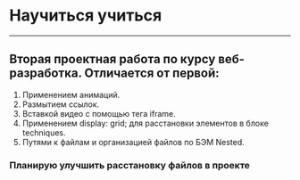 # Научиться учиться
------
## Вторая проектная работа по курсу веб-разработка. Отличается от первой:
1. Применением анимаций.
2. Размытием ссылок.
3. Вставкой видео с помощью тега iframe.
4. Применением display: grid; для расстановки элементов в блоке techniques. 
5. Путями к файлам и организацией файлов по БЭМ Nested.

### Планирую улучшить расстановку файлов в проекте